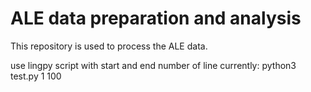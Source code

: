 # ALE data preparation and analysis

This repository is used to process the ALE data.

use lingpy script with start and end number of line currently: python3 test.py 1 100